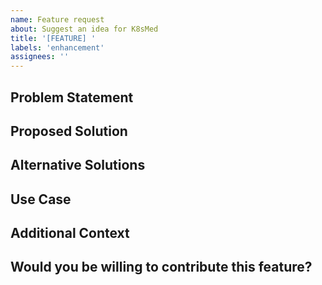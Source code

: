 ```yaml
---
name: Feature request
about: Suggest an idea for K8sMed
title: '[FEATURE] '
labels: 'enhancement'
assignees: ''
---
```


## Problem Statement

<!-- A clear and concise description of what problem this feature would solve. Example: I'm always frustrated when [...] -->

## Proposed Solution

<!-- A clear and concise description of what you want to happen -->

## Alternative Solutions

<!-- A clear and concise description of any alternative solutions or features you've considered -->

## Use Case

<!-- Describe a concrete use case that highlights the value of this feature -->

## Additional Context

<!-- Add any other context or screenshots about the feature request here -->

## Would you be willing to contribute this feature?

<!-- Let us know if you'd be interested in implementing this feature yourself --> 
